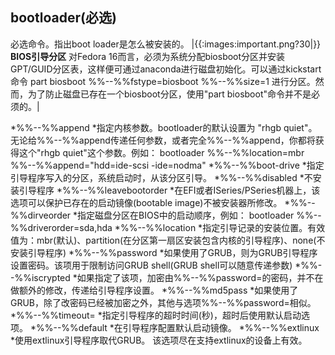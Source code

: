 ## bootloader(必选) 

必选命令。指出boot loader是怎么被安装的。
|{{:images:important.png?30|}} **BIOS引导分区**    对Fedora 16而言，必须为系统分配biosboot分区并安装GPT/GUID分区表，这样便可通过anaconda进行磁盘初始化。可以通过kickstart命令 part biosboot %%--%%fstype=biosboot %%--%%size=1  进行分区。然而，为了防止磁盘已存在一个biosboot分区，使用"part biosboot"命令并不是必须的。|

  *%%--%%append
    *指定内核参数。bootloader的默认设置为 "rhgb quiet"。 无论给%%--%%append传递任何参数，或者完全%%--%%append，你都将获得这个"rhgb quiet"这个参数。例如：  bootloader %%--%%location=mbr %%--%%append="hdd=ide-scsi -ide=nodma" 
  *%%--%%boot-drive
    *指定引导程序写入的分区，系统启动时，从该分区引导。
  *%%--%%disabled
    *不安装引导程序
  *%%--%%leavebootorder
    *在EFI或者ISeries/PSeries机器上，该选项可以保护已存在的启动镜像(bootable image)不被安装器所修改。
  *%%--%%dirveorder
    *指定磁盘分区在BIOS中的启动顺序，例如： bootloader %%--%%driverorder=sda,hda
  *%%--%%location
    *指定引导记录的安装位置。有效值为：mbr(默认)、partition(在分区第一扇区安装包含内核的引导程序)、none(不安装引导程序)
  *%%--%%password
    *如果使用了GRUB，则为GRUB引导程序设置密码。该项用于限制访问GRUB shell(GRUB shell可以随意传递参数)
  *%%--%%iscrypted
    *如果指定了该项，加密由%%--%%password=的密码，并不在做额外的修改，传递给引导程序设置。
  *%%--%%md5pass
    *如果使用了GRUB，除了改密码已经被加密之外，其他与选项%%--%%password=相似。
  *%%--%%timeout=<secs>
    *指定引导程序的超时时间(秒)，超时后使用默认启动选项。
  *%%--%%default
    *在引导程序配置默认启动镜像。
  *%%--%%extlinux
    *使用extlinux引导程序取代GRUB。 该选项尽在支持extlinux的设备上有效。